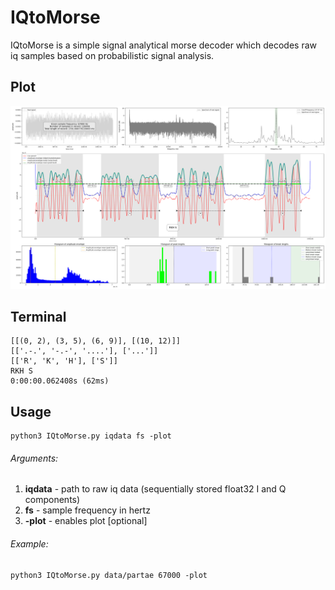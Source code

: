 # IQtoMorse

IQtoMorse is a simple signal analytical morse decoder which decodes raw iq samples based on probabilistic signal analysis.

## Plot
![IQtoMorse.png](https://github.com/eikeviehmann/IQtoMorse/blob/main/IQtoMorse.png?raw=true)
## Terminal 
```
[[(0, 2), (3, 5), (6, 9)], [(10, 12)]]
[['.-.', '-.-', '....'], ['...']]
[['R', 'K', 'H'], ['S']]
RKH S
0:00:00.062408s (62ms)
```
## Usage
```console
python3 IQtoMorse.py iqdata fs -plot
```
###### Arguments:
1. **iqdata** - path to raw iq data (sequentially stored float32 I and Q components) 
2. **fs** - sample frequency in hertz
3. **-plot** - enables plot [optional]

###### Example:
```console
python3 IQtoMorse.py data/partae 67000 -plot
```

